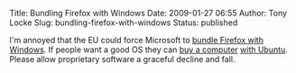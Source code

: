Title: Bundling Firefox with Windows
Date: 2009-01-27 06:55
Author: Tony Locke
Slug: bundling-firefox-with-windows
Status: published

I'm annoyed that the EU could force Microsoft to [bundle Firefox with Windows](http://www.pcpro.co.uk/news/245994/eu-could-force-microsoft-to-bundle-firefox-with-windows.html). If people want a good OS they can [buy a computer](http://www.dell.co.uk/ubuntu) [with Ubuntu](http://eeepc.asus.com/uk/). Please allow proprietary software a graceful decline and fall.
